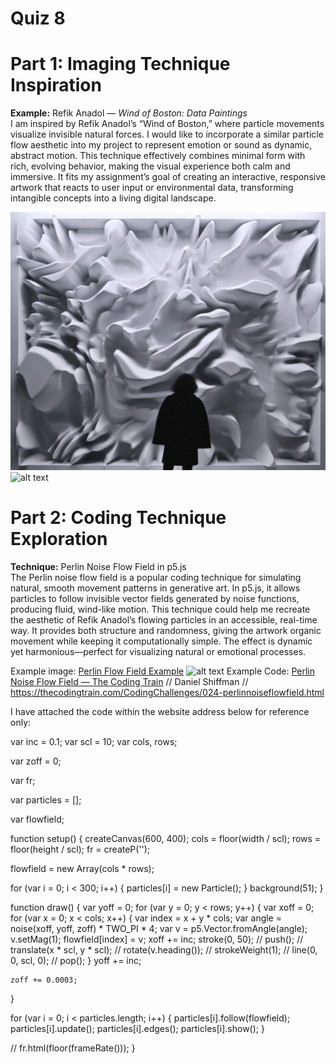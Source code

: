 # Quiz 8

# Part 1: Imaging Technique Inspiration

**Example:** Refik Anadol — *Wind of Boston: Data Paintings*  
I am inspired by Refik Anadol’s “Wind of Boston,” where particle movements visualize invisible natural forces. I would like to incorporate a similar particle flow aesthetic into my project to represent emotion or sound as dynamic, abstract motion. This technique effectively combines minimal form with rich, evolving behavior, making the visual experience both calm and immersive. It fits my assignment’s goal of creating an interactive, responsive artwork that reacts to user input or environmental data, transforming intangible concepts into a living digital landscape.

![alt text](refikanadolstudio.comprojectsmelting-memories.png)
![alt text](refikanadol.comworkswind-of-boston-data-paintings.png)

# Part 2: Coding Technique Exploration

**Technique:** Perlin Noise Flow Field in p5.js  
The Perlin noise flow field is a popular coding technique for simulating natural, smooth movement patterns in generative art. In p5.js, it allows particles to follow invisible vector fields generated by noise functions, producing fluid, wind-like motion. This technique could help me recreate the aesthetic of Refik Anadol’s flowing particles in an accessible, real-time way. It provides both structure and randomness, giving the artwork organic movement while keeping it computationally simple. The effect is dynamic yet harmonious—perfect for visualizing natural or emotional processes.

Example image: [Perlin Flow Field Example](https://openprocessing.org/sketch/738530)
![alt text](openprocessing.orgsketch738530.png)
Example Code: [Perlin Noise Flow Field — The Coding Train](https://thecodingtrain.com/challenges/24-perlin-noise-flow-field)
// Daniel Shiffman
// https://thecodingtrain.com/CodingChallenges/024-perlinnoiseflowfield.html

I have attached the code within the website address below for reference only:

var inc = 0.1;
var scl = 10;
var cols, rows;

var zoff = 0;

var fr;

var particles = [];

var flowfield;

function setup() {
  createCanvas(600, 400);
  cols = floor(width / scl);
  rows = floor(height / scl);
  fr = createP('');

  flowfield = new Array(cols * rows);

  for (var i = 0; i < 300; i++) {
    particles[i] = new Particle();
  }
  background(51);
}

function draw() {
  var yoff = 0;
  for (var y = 0; y < rows; y++) {
    var xoff = 0;
    for (var x = 0; x < cols; x++) {
      var index = x + y * cols;
      var angle = noise(xoff, yoff, zoff) * TWO_PI * 4;
      var v = p5.Vector.fromAngle(angle);
      v.setMag(1);
      flowfield[index] = v;
      xoff += inc;
      stroke(0, 50);
      // push();
      // translate(x * scl, y * scl);
      // rotate(v.heading());
      // strokeWeight(1);
      // line(0, 0, scl, 0);
      // pop();
    }
    yoff += inc;

    zoff += 0.0003;
  }

  for (var i = 0; i < particles.length; i++) {
    particles[i].follow(flowfield);
    particles[i].update();
    particles[i].edges();
    particles[i].show();
  }

  // fr.html(floor(frameRate()));
}